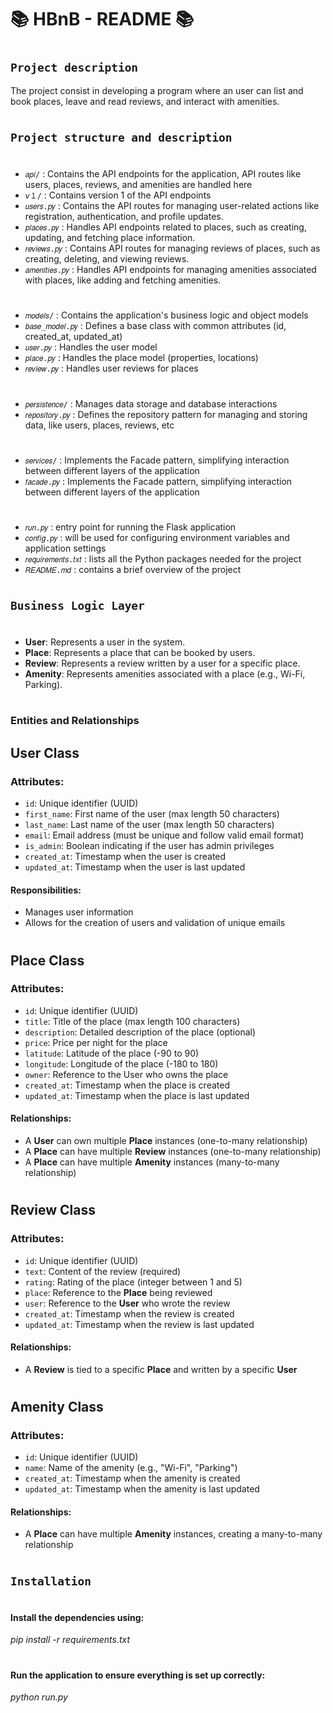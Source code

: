 # 📚 HBnB - README 📚
#
## `Project description`
The project consist in developing a program  where an user can  list and 
book places, leave and read reviews, and interact with amenities.  
#
## `Project structure and description`
#
- `𝑎𝑝𝑖/` : Contains the API endpoints for the application, API routes like users, places, reviews, and amenities are handled here
- `𝘷１/` : Contains version 1 of the API endpoints
- `𝑢𝑠𝑒𝑟𝑠.𝑝𝑦` : Contains the API routes for managing user-related actions like registration, authentication, and profile updates.
- `𝑝𝑙𝑎𝑐𝑒𝑠.𝑝𝑦` : Handles API endpoints related to places, such as creating, updating, and fetching place information.
- `𝑟𝑒𝑣𝑖𝑒𝑤𝑠.𝑝𝑦` : Contains API routes for managing reviews of places, such as creating, deleting, and viewing reviews.
- `𝑎𝑚𝑒𝑛𝑖𝑡𝑖𝑒𝑠.𝑝𝑦` : Handles API endpoints for managing amenities associated with places, like adding and fetching amenities.
#
- `𝑚𝑜𝑑𝑒𝑙𝑠/` : Contains the application's business logic and object models
- `𝑏𝑎𝑠𝑒_𝑚𝑜𝑑𝑒𝑙.𝑝𝑦` : Defines a base class with common attributes (id, created_at, updated_at)
- `𝑢𝑠𝑒𝑟.𝑝𝑦` : Handles the user model
- `𝑝𝑙𝑎𝑐𝑒.𝑝𝑦` : Handles the place model (properties, locations)
- `𝑟𝑒𝑣𝑖𝑒𝑤.𝑝𝑦` : Handles user reviews for places
#
- `𝑝𝑒𝑟𝑠𝑖𝑠𝑡𝑒𝑛𝑐𝑒/` : Manages data storage and database interactions
- `𝑟𝑒𝑝𝑜𝑠𝑖𝑡𝑜𝑟𝑦.𝑝𝑦` : Defines the repository pattern for managing and storing data, like users, places, reviews, etc
#
- `𝑠𝑒𝑟𝑣𝑖𝑐𝑒𝑠/` : Implements the Facade pattern, simplifying interaction between different layers of the application
- `𝑓𝑎𝑐𝑎𝑑𝑒.𝑝𝑦` : Implements the Facade pattern, simplifying interaction between different layers of the application
#
- `𝑟𝑢𝑛.𝑝𝑦` : entry point for running the Flask application
- `𝑐𝑜𝑛𝑓𝑖𝑔.𝑝𝑦` : will be used for configuring environment variables and application settings
- `𝑟𝑒𝑞𝑢𝑖𝑟𝑒𝑚𝑒𝑛𝑡𝑠.𝑡𝑥𝑡` : lists all the Python packages needed for the project
- `𝑅𝐸𝐴𝐷𝑀𝐸.𝑚𝑑` : contains a brief overview of the project
#
#
## `Business Logic Layer`
#
- **User**: Represents a user in the system.
- **Place**: Represents a place that can be booked by users.
- **Review**: Represents a review written by a user for a specific place.
- **Amenity**: Represents amenities associated with a place (e.g., Wi-Fi, Parking).
#
### Entities and Relationships

## User Class
### Attributes:
 - `id`: Unique identifier (UUID)
 - `first_name`: First name of the user (max length 50 characters)
 - `last_name`: Last name of the user (max length 50 characters)
 - `email`: Email address (must be unique and follow valid email format)
 - `is_admin`: Boolean indicating if the user has admin privileges
 - `created_at`: Timestamp when the user is created
 - `updated_at`: Timestamp when the user is last updated

#### Responsibilities:
 - Manages user information
 - Allows for the creation of users and validation of unique emails
#
## Place Class
### Attributes:
 - `id`: Unique identifier (UUID)
 - `title`: Title of the place (max length 100 characters)
 - `description`: Detailed description of the place (optional)
 - `price`: Price per night for the place
 - `latitude`: Latitude of the place (-90 to 90)
 - `longitude`: Longitude of the place (-180 to 180)
 - `owner`: Reference to the User who owns the place
 - `created_at`: Timestamp when the place is created
 - `updated_at`: Timestamp when the place is last updated

#### Relationships:
 - A **User** can own multiple **Place** instances (one-to-many relationship)
 - A **Place** can have multiple **Review** instances (one-to-many relationship)
 - A **Place** can have multiple **Amenity** instances (many-to-many relationship)
#
## Review Class
### Attributes:
 - `id`: Unique identifier (UUID)
 - `text`: Content of the review (required)
 - `rating`: Rating of the place (integer between 1 and 5)
 - `place`: Reference to the **Place** being reviewed
 - `user`: Reference to the **User** who wrote the review
 - `created_at`: Timestamp when the review is created
 - `updated_at`: Timestamp when the review is last updated

#### Relationships:
 - A **Review** is tied to a specific **Place** and written by a specific **User**
#
## Amenity Class
### Attributes:
 - `id`: Unique identifier (UUID)
 - `name`: Name of the amenity (e.g., "Wi-Fi", "Parking")
 - `created_at`: Timestamp when the amenity is created
 - `updated_at`: Timestamp when the amenity is last updated

#### Relationships:
 - A **Place** can have multiple **Amenity** instances, creating a many-to-many relationship
#
## `Installation`
#
#### Install the dependencies using:
*pip install -r requirements.txt*
#
#### Run the application to ensure everything is set up correctly:
*python run.py*
#